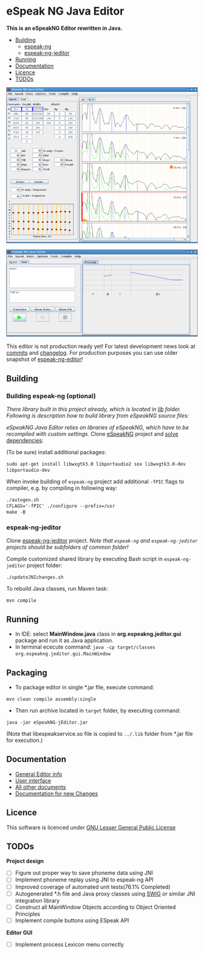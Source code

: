 ﻿# eSpeak NG Java Editor
__This is an eSpeakNG Editor rewritten in Java.__

* [Building](#building)
  * [espeak-ng](#espeak-ng)
  * [espeak-ng-jeditor](#espeak-ng-jeditor)
* [Running](#running)
* [Documentation](#documentation)
* [Licence](#licence)
* [TODOs](#todos)

![Screenshot](/docs/images/screenshot.png)

![Screenshot](/docs/images/screenshot1.png)

This editor is not production ready yet!
For latest development news look at [commits](https://github.com/valdisvi/espeak-ng-jeditor/commits/master) and [changelog](CHANGELOG.md). 
For production purposes you can use older snapshot of [espeak-ng-editor](https://github.com/valdisvi/espeak-ng-espeakedit)!

## Building

### Building espeak-ng (optional)

_There library built in this project already, which is located in [lib](../../tree/master/lib) folder.
Following is description how to build library from eSpeakNG source files:_

_eSpeakNG Java Editor relies on libraries of eSpeakNG, which have to be recompiled with custom settings._
Clone [eSpeakNG](https://github.com/espeak-ng/espeak-ng/) project and [solve dependencies](https://github.com/espeak-ng/espeak-ng/#dependencies):

(To be sure) install additional packages:

```
sudo apt-get install libwxgtk3.0 libportaudio2 sox libwxgtk3.0-dev libportaudio-dev
```

When invoke building of `espeak-ng` project add additional `-fPIC` flags to compiler, e.g. by compiling in following way:


```
./autogen.sh
CFLAGS='-fPIC' ./configure --prefix=/usr
make -B
```

### espeak-ng-jeditor
Clone [espeak-ng-jeditor](https://github.com/valdisvi/espeak-ng-jeditor) project.
_Note that `espeak-ng` and `espeak-ng-jeditor` projects should be subfolders of common folder!_

Compile customized shared library by executing Bash script in `espeak-ng-jeditor` project folder:

```
./updateJNIchanges.sh
```
To rebuild Java classes, run Maven task:

```
mvn compile
```

## Running
* In IDE: select **MainWindow.java** class in **org.espeakng.jeditor.gui** package and run it as Java application.
* In terminal ececute command: `java -cp target/classes org.espeakng.jeditor.gui.MainWindow`

## Packaging
* To package editor in single *.jar file, execute command:
```
mvn clean compile assembly:single
```
* Then run archive located in `target` folder, by executing command:
```
java -jar eSpeakNG-jEditor.jar
```
(Note that libespeakservice.so file is copied to `../.lib` folder from *.jar file for execution.)

## Documentation

* [General Editor info](docs/editor.md)
* [User interface](docs/editor_if.md)
* [All other documents](docs/)
* [Documentation for new Changes](docs/Documentation.md)

## Licence

This software is licenced under [GNU Lesser General Public License](https://spdx.org/licenses/LGPL-3.0.html)

## TODOs
**Project design**
- [ ] Figure out proper way to save phoneme data using JNI
- [ ] Implement phoneme replay using JNI to espeak-ng API
- [ ] Improved coverage of automated unit tests(76.1% Completed)
- [ ] Autogenerated *.h file and Java proxy classes using [SWIG](http://www.swig.org/) or similar JNI integration library
- [ ] Construct all MainWindow Objects according to Object Oriented Principles
- [ ] Implement compile buttons using ESpeak API

**Editor GUI**

- [ ] Implement process Lexicon menu correctly


